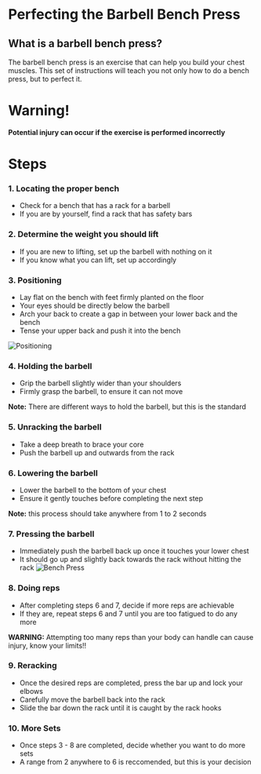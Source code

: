 # Perfecting the Barbell Bench Press  
## What is a barbell bench press?
The barbell bench press is an exercise that can help you build your chest muscles.  This set of instructions will teach you not only how to do a bench press, but to perfect it. 
# Warning!
**Potential injury can occur if the exercise is performed incorrectly** 

# Steps  
### 1. Locating the proper bench
* Check for a bench that has a rack for a barbell
* If you are by yourself, find a rack that has safety bars
  
### 2. Determine the weight you should lift
* If you are new to lifting, set up the barbell with nothing on it
* If you know what you can lift, set up accordingly
  
### 3. Positioning
* Lay flat on the bench with feet firmly planted on the floor
* Your eyes should be directly below the barbell
* Arch your back to create a gap in between your lower back and the bench
* Tense your upper back and push it into the bench

![Positioning](https://i.giphy.com/media/v1.Y2lkPTc5MGI3NjExdHBkMmJxbzd1NWdweGUzaWM0aXVjdm51cWJ2OWgxa2xiYTR5azRkeSZlcD12MV9pbnRlcm5hbF9naWZfYnlfaWQmY3Q9Zw/jadrNdu7iZLcYmLAYf/giphy.gif)

### 4. Holding the barbell
* Grip the barbell slightly wider than your shoulders
* Firmly grasp the barbell, to ensure it can not move

**Note:** There are different ways to hold the barbell, but this is the standard
  
### 5. Unracking the barbell  
* Take a deep breath to brace your core
* Push the barbell up and outwards from the rack

### 6. Lowering the barbell
* Lower the barbell to the bottom of your chest
* Ensure it gently touches before completing the next step

**Note:** this process should take anywhere from 1 to 2 seconds
  
### 7. Pressing the barbell
* Immediately push the barbell back up once it touches your lower chest
* It should go up and slightly back towards the rack without hitting the rack
![Bench Press](https://i.giphy.com/media/v1.Y2lkPTc5MGI3NjExbzRpYmNvbjh6d3lmOWZ2bWYweXZ5aHI1NjE0anlqbWlqcXV6MzducSZlcD12MV9pbnRlcm5hbF9naWZfYnlfaWQmY3Q9Zw/XAJ488P0wQdrK8lpGl/giphy.gif)

### 8. Doing reps
* After completing steps 6 and 7, decide if more reps are achievable
* If they are, repeat steps 6 and 7 until you are too fatigued to do any more

**WARNING:** Attempting too many reps than your body can handle can cause injury, know your limits!!

### 9. Reracking 
* Once the desired reps are completed, press the bar up and lock your elbows
* Carefully move the barbell back into the rack
* Slide the bar down the rack until it is caught by the rack hooks
  
### 10. More Sets
* Once steps 3 - 8 are completed, decide whether you want to do more sets
* A range from 2 anywhere to 6 is reccomended, but this is your decision
